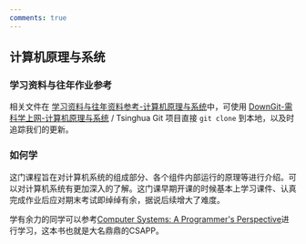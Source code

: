 ```yaml
---
comments: true
---
```


## 计算机原理与系统

### 学习资料与往年作业参考

相关文件在 [学习资料与往年资料参考-计算机原理与系统](https://github.com/Open-DA/OpenDA/tree/main/B_%E8%87%AA%E5%8A%A8%E5%8C%96%E7%B3%BB%E4%B8%93%E4%B8%9A%E4%B8%BB%E4%BF%AE%E8%AF%BE%E7%A8%8B/%E8%AE%A1%E7%AE%97%E6%9C%BA%E7%BB%84%E6%88%90%E5%8E%9F%E7%90%86)中，可使用 [DownGit-需科学上网-计算机原理与系统](https://tool.mkblog.cn/downgit/#/home?url=https://github.com/Open-DA/OpenDA/tree/main/B_%E8%87%AA%E5%8A%A8%E5%8C%96%E7%B3%BB%E4%B8%93%E4%B8%9A%E4%B8%BB%E4%BF%AE%E8%AF%BE%E7%A8%8B/%E8%AE%A1%E7%AE%97%E6%9C%BA%E7%BB%84%E6%88%90%E5%8E%9F%E7%90%86) / Tsinghua Git 项目直接 `git clone` 到本地，以及时追踪我们的更新。



### 如何学

这门课程旨在对计算机系统的组成部分、各个组件内部运行的原理等进行介绍。可以对计算机系统有更加深入的了解。这门课早期开课的时候基本上学习课件、认真完成作业后应对期末考试即绰绰有余，据说后续增大了难度。

学有余力的同学可以参考[Computer Systems: A Programmer's Perspective](https://csapp.cs.cmu.edu/3e/home.html)进行学习，这本书也就是大名鼎鼎的CSAPP。
